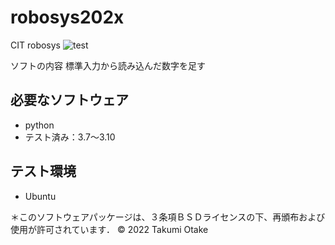 # robosys202x
CIT robosys
![test](https://github.com/otake/robosys202x/actions/workflows/test.yml/badge.svg)

ソフトの内容
標準入力から読み込んだ数字を足す
## 必要なソフトウェア
* python
 * テスト済み：3.7～3.10

## テスト環境
* Ubuntu

＊このソフトウェアパッケージは、３条項ＢＳＤライセンスの下、再頒布および使用が許可されています．
© 2022 Takumi Otake
